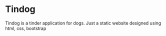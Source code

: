 # Tindog
Tindog is a  tinder application for dogs. Just a static website designed using html, css, bootstrap

